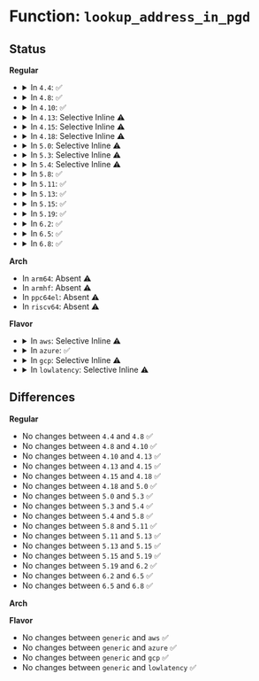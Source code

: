 # Function: <code>lookup_address_in_pgd</code>

## Status
<b>Regular</b>
<ul>
<li>
<details>
<summary>In <code>4.4</code>: ✅</summary>

```c
pte_t *lookup_address_in_pgd(pgd_t *pgd, long unsigned int address, unsigned int *level);
```

**Collision:** Unique Global

**Inline:** No

**Transformation:** False

**Instances:**

```
In arch/x86/mm/pageattr.c (ffffffff8106d190)
Location: arch/x86/mm/pageattr.c:327
Inline: False
Direct callers:
  - arch/x86/mm/fault.c:no_context
  - arch/x86/mm/pageattr.c:slow_virt_to_phys
  - arch/x86/mm/pageattr.c:__change_page_attr
  - arch/x86/mm/pageattr.c:__change_page_attr
  - arch/x86/mm/pageattr.c:__change_page_attr
  - arch/x86/mm/pageattr.c:change_page_attr_set_clr
  - arch/x86/mm/pageattr.c:change_page_attr_set_clr
```
**Symbols:**

```
ffffffff8106d190-ffffffff8106d305: lookup_address_in_pgd (STB_GLOBAL)
```
</details>
</li>
<li>
<details>
<summary>In <code>4.8</code>: ✅</summary>

```c
pte_t *lookup_address_in_pgd(pgd_t *pgd, long unsigned int address, unsigned int *level);
```

**Collision:** Unique Global

**Inline:** No

**Transformation:** False

**Instances:**

```
In arch/x86/mm/pageattr.c (ffffffff8106cfc0)
Location: arch/x86/mm/pageattr.c:333
Inline: False
Direct callers:
  - arch/x86/mm/fault.c:no_context
  - arch/x86/mm/pageattr.c:change_page_attr_set_clr
  - arch/x86/mm/pageattr.c:change_page_attr_set_clr
  - arch/x86/mm/pageattr.c:__change_page_attr
  - arch/x86/mm/pageattr.c:__change_page_attr
  - arch/x86/mm/pageattr.c:__change_page_attr
  - arch/x86/mm/pageattr.c:slow_virt_to_phys
```
**Symbols:**

```
ffffffff8106cfc0-ffffffff8106d116: lookup_address_in_pgd (STB_GLOBAL)
```
</details>
</li>
<li>
<details>
<summary>In <code>4.10</code>: ✅</summary>

```c
pte_t *lookup_address_in_pgd(pgd_t *pgd, long unsigned int address, unsigned int *level);
```

**Collision:** Unique Global

**Inline:** No

**Transformation:** False

**Instances:**

```
In arch/x86/mm/pageattr.c (ffffffff81070c00)
Location: arch/x86/mm/pageattr.c:333
Inline: False
Direct callers:
  - arch/x86/mm/fault.c:no_context
  - arch/x86/mm/pageattr.c:change_page_attr_set_clr
  - arch/x86/mm/pageattr.c:change_page_attr_set_clr
  - arch/x86/mm/pageattr.c:__change_page_attr
  - arch/x86/mm/pageattr.c:__change_page_attr
  - arch/x86/mm/pageattr.c:__change_page_attr
  - arch/x86/mm/pageattr.c:slow_virt_to_phys
```
**Symbols:**

```
ffffffff81070c00-ffffffff81070d56: lookup_address_in_pgd (STB_GLOBAL)
```
</details>
</li>
<li>
<details>
<summary>In <code>4.13</code>: Selective Inline ⚠️</summary>

```c
pte_t *lookup_address_in_pgd(pgd_t *pgd, long unsigned int address, unsigned int *level);
```

**Collision:** Unique Global

**Inline:** Selective

**Transformation:** False

**Instances:**

```
In arch/x86/mm/pageattr.c (ffffffff81070340)
Location: arch/x86/mm/pageattr.c:353
Inline: True
Direct callers:
  - arch/x86/mm/fault.c:no_context
  - arch/x86/mm/pageattr.c:change_page_attr_set_clr
  - arch/x86/mm/pageattr.c:change_page_attr_set_clr
  - arch/x86/mm/pageattr.c:__change_page_attr
  - arch/x86/mm/pageattr.c:__change_page_attr
  - arch/x86/mm/pageattr.c:__change_page_attr
  - arch/x86/mm/pageattr.c:slow_virt_to_phys
```
**Symbols:**

```
ffffffff81070340-ffffffff810704ae: lookup_address_in_pgd (STB_GLOBAL)
```
</details>
</li>
<li>
<details>
<summary>In <code>4.15</code>: Selective Inline ⚠️</summary>

```c
pte_t *lookup_address_in_pgd(pgd_t *pgd, long unsigned int address, unsigned int *level);
```

**Collision:** Unique Global

**Inline:** Selective

**Transformation:** False

**Instances:**

```
In arch/x86/mm/pageattr.c (ffffffff81075830)
Location: arch/x86/mm/pageattr.c:353
Inline: True
Direct callers:
  - arch/x86/mm/fault.c:no_context
  - arch/x86/mm/pageattr.c:change_page_attr_set_clr
  - arch/x86/mm/pageattr.c:__change_page_attr
  - arch/x86/mm/pageattr.c:__change_page_attr
  - arch/x86/mm/pageattr.c:__change_page_attr
  - arch/x86/mm/pageattr.c:cpa_flush_range
```
**Symbols:**

```
ffffffff81075830-ffffffff81075a17: lookup_address_in_pgd (STB_GLOBAL)
```
</details>
</li>
<li>
<details>
<summary>In <code>4.18</code>: Selective Inline ⚠️</summary>

```c
pte_t *lookup_address_in_pgd(pgd_t *pgd, long unsigned int address, unsigned int *level);
```

**Collision:** Unique Global

**Inline:** Selective

**Transformation:** False

**Instances:**

```
In arch/x86/mm/pageattr.c (ffffffff81078310)
Location: arch/x86/mm/pageattr.c:373
Inline: True
Direct callers:
  - arch/x86/mm/fault.c:no_context
  - arch/x86/mm/pageattr.c:change_page_attr_set_clr
  - arch/x86/mm/pageattr.c:__change_page_attr
  - arch/x86/mm/pageattr.c:__change_page_attr
  - arch/x86/mm/pageattr.c:__change_page_attr
  - arch/x86/mm/pageattr.c:cpa_flush_range
```
**Symbols:**

```
ffffffff81078310-ffffffff810784b1: lookup_address_in_pgd (STB_GLOBAL)
```
</details>
</li>
<li>
<details>
<summary>In <code>5.0</code>: Selective Inline ⚠️</summary>

```c
pte_t *lookup_address_in_pgd(pgd_t *pgd, long unsigned int address, unsigned int *level);
```

**Collision:** Unique Global

**Inline:** Selective

**Transformation:** False

**Instances:**

```
In arch/x86/mm/pageattr.c (ffffffff8107eac0)
Location: arch/x86/mm/pageattr.c:557
Inline: True
Direct callers:
  - arch/x86/mm/fault.c:no_context
  - arch/x86/mm/pageattr.c:protect_kernel_text_ro
  - arch/x86/mm/pageattr.c:cpa_flush
```
**Symbols:**

```
ffffffff8107eac0-ffffffff8107ec61: lookup_address_in_pgd (STB_GLOBAL)
```
</details>
</li>
<li>
<details>
<summary>In <code>5.3</code>: Selective Inline ⚠️</summary>

```c
pte_t *lookup_address_in_pgd(pgd_t *pgd, long unsigned int address, unsigned int *level);
```

**Collision:** Unique Global

**Inline:** Selective

**Transformation:** False

**Instances:**

```
In arch/x86/mm/pageattr.c (ffffffff810823a0)
Location: arch/x86/mm/pageattr.c:566
Inline: True
Direct callers:
  - arch/x86/mm/fault.c:no_context
  - arch/x86/mm/pageattr.c:kernel_page_present
  - arch/x86/mm/pageattr.c:protect_kernel_text_ro
  - arch/x86/mm/pageattr.c:cpa_flush
```
**Symbols:**

```
ffffffff810823a0-ffffffff81082540: lookup_address_in_pgd (STB_GLOBAL)
```
</details>
</li>
<li>
<details>
<summary>In <code>5.4</code>: Selective Inline ⚠️</summary>

```c
pte_t *lookup_address_in_pgd(pgd_t *pgd, long unsigned int address, unsigned int *level);
```

**Collision:** Unique Global

**Inline:** Selective

**Transformation:** False

**Instances:**

```
In arch/x86/mm/pageattr.c (ffffffff81083460)
Location: arch/x86/mm/pageattr.c:566
Inline: True
Direct callers:
  - arch/x86/mm/fault.c:no_context
  - arch/x86/mm/pageattr.c:kernel_page_present
  - arch/x86/mm/pageattr.c:protect_kernel_text_ro
  - arch/x86/mm/pageattr.c:cpa_flush
```
**Symbols:**

```
ffffffff81083460-ffffffff81083600: lookup_address_in_pgd (STB_GLOBAL)
```
</details>
</li>
<li>
<details>
<summary>In <code>5.8</code>: ✅</summary>

```c
pte_t *lookup_address_in_pgd(pgd_t *pgd, long unsigned int address, unsigned int *level);
```

**Collision:** Unique Global

**Inline:** No

**Transformation:** False

**Instances:**

```
In arch/x86/mm/pat/set_memory.c (ffffffff8108d070)
Location: arch/x86/mm/pat/set_memory.c:575
Inline: False
Direct callers:
  - arch/x86/mm/fault.c:show_fault_oops
  - arch/x86/mm/pat/set_memory.c:kernel_page_present
  - arch/x86/mm/pat/set_memory.c:__change_page_attr
  - arch/x86/mm/pat/set_memory.c:__change_page_attr
  - arch/x86/mm/pat/set_memory.c:__split_large_page
  - arch/x86/mm/pat/set_memory.c:__split_large_page
  - arch/x86/mm/pat/set_memory.c:__should_split_large_page
  - arch/x86/mm/pat/set_memory.c:__should_split_large_page
  - arch/x86/mm/pat/set_memory.c:__should_split_large_page
  - arch/x86/mm/pat/set_memory.c:slow_virt_to_phys
  - arch/x86/mm/pat/set_memory.c:lookup_address_in_mm
  - arch/x86/mm/pat/set_memory.c:cpa_flush
```
**Symbols:**

```
ffffffff8108d070-ffffffff8108d267: lookup_address_in_pgd (STB_GLOBAL)
```
</details>
</li>
<li>
<details>
<summary>In <code>5.11</code>: ✅</summary>

```c
pte_t *lookup_address_in_pgd(pgd_t *pgd, long unsigned int address, unsigned int *level);
```

**Collision:** Unique Global

**Inline:** No

**Transformation:** False

**Instances:**

```
In arch/x86/mm/pat/set_memory.c (ffffffff8108cf40)
Location: arch/x86/mm/pat/set_memory.c:575
Inline: False
Direct callers:
  - arch/x86/mm/fault.c:show_fault_oops
  - arch/x86/mm/pat/set_memory.c:kernel_page_present
  - arch/x86/mm/pat/set_memory.c:__change_page_attr
  - arch/x86/mm/pat/set_memory.c:__change_page_attr
  - arch/x86/mm/pat/set_memory.c:__split_large_page
  - arch/x86/mm/pat/set_memory.c:__split_large_page
  - arch/x86/mm/pat/set_memory.c:__should_split_large_page
  - arch/x86/mm/pat/set_memory.c:__should_split_large_page
  - arch/x86/mm/pat/set_memory.c:__should_split_large_page
  - arch/x86/mm/pat/set_memory.c:slow_virt_to_phys
  - arch/x86/mm/pat/set_memory.c:lookup_address_in_mm
  - arch/x86/mm/pat/set_memory.c:cpa_flush
```
**Symbols:**

```
ffffffff8108cf40-ffffffff8108d137: lookup_address_in_pgd (STB_GLOBAL)
```
</details>
</li>
<li>
<details>
<summary>In <code>5.13</code>: ✅</summary>

```c
pte_t *lookup_address_in_pgd(pgd_t *pgd, long unsigned int address, unsigned int *level);
```

**Collision:** Unique Global

**Inline:** No

**Transformation:** False

**Instances:**

```
In arch/x86/mm/pat/set_memory.c (ffffffff8108db30)
Location: arch/x86/mm/pat/set_memory.c:583
Inline: False
Direct callers:
  - arch/x86/mm/fault.c:show_fault_oops
  - arch/x86/mm/pat/set_memory.c:kernel_page_present
  - arch/x86/mm/pat/set_memory.c:__change_page_attr
  - arch/x86/mm/pat/set_memory.c:__change_page_attr
  - arch/x86/mm/pat/set_memory.c:__split_large_page
  - arch/x86/mm/pat/set_memory.c:__split_large_page
  - arch/x86/mm/pat/set_memory.c:__should_split_large_page
  - arch/x86/mm/pat/set_memory.c:__should_split_large_page
  - arch/x86/mm/pat/set_memory.c:__should_split_large_page
  - arch/x86/mm/pat/set_memory.c:slow_virt_to_phys
  - arch/x86/mm/pat/set_memory.c:lookup_address_in_mm
  - arch/x86/mm/pat/set_memory.c:cpa_flush
```
**Symbols:**

```
ffffffff8108db30-ffffffff8108dce9: lookup_address_in_pgd (STB_GLOBAL)
```
</details>
</li>
<li>
<details>
<summary>In <code>5.15</code>: ✅</summary>

```c
pte_t *lookup_address_in_pgd(pgd_t *pgd, long unsigned int address, unsigned int *level);
```

**Collision:** Unique Global

**Inline:** No

**Transformation:** False

**Instances:**

```
In arch/x86/mm/pat/set_memory.c (ffffffff8109d3e0)
Location: arch/x86/mm/pat/set_memory.c:583
Inline: False
Direct callers:
  - arch/x86/mm/fault.c:show_fault_oops
  - arch/x86/mm/pat/set_memory.c:kernel_page_present
  - arch/x86/mm/pat/set_memory.c:__should_split_large_page
  - arch/x86/mm/pat/set_memory.c:slow_virt_to_phys
  - arch/x86/mm/pat/set_memory.c:_lookup_address_cpa
  - arch/x86/mm/pat/set_memory.c:_lookup_address_cpa
  - arch/x86/mm/pat/set_memory.c:lookup_address_in_mm
  - arch/x86/mm/pat/set_memory.c:cpa_flush
```
**Symbols:**

```
ffffffff8109d3e0-ffffffff8109d599: lookup_address_in_pgd (STB_GLOBAL)
```
</details>
</li>
<li>
<details>
<summary>In <code>5.19</code>: ✅</summary>

```c
pte_t *lookup_address_in_pgd(pgd_t *pgd, long unsigned int address, unsigned int *level);
```

**Collision:** Unique Global

**Inline:** No

**Transformation:** False

**Instances:**

```
In arch/x86/mm/pat/set_memory.c (ffffffff810b0cb0)
Location: arch/x86/mm/pat/set_memory.c:586
Inline: False
Direct callers:
  - arch/x86/mm/fault.c:show_fault_oops
  - arch/x86/mm/pat/set_memory.c:kernel_page_present
  - arch/x86/mm/pat/set_memory.c:__should_split_large_page
  - arch/x86/mm/pat/set_memory.c:slow_virt_to_phys
  - arch/x86/mm/pat/set_memory.c:_lookup_address_cpa
  - arch/x86/mm/pat/set_memory.c:_lookup_address_cpa
  - arch/x86/mm/pat/set_memory.c:cpa_flush
```
**Symbols:**

```
ffffffff810b0cb0-ffffffff810b0e74: lookup_address_in_pgd (STB_GLOBAL)
```
</details>
</li>
<li>
<details>
<summary>In <code>6.2</code>: ✅</summary>

```c
pte_t *lookup_address_in_pgd(pgd_t *pgd, long unsigned int address, unsigned int *level);
```

**Collision:** Unique Global

**Inline:** No

**Transformation:** False

**Instances:**

```
In arch/x86/mm/pat/set_memory.c (ffffffff810cb3c0)
Location: arch/x86/mm/pat/set_memory.c:661
Inline: False
Direct callers:
  - arch/x86/mm/fault.c:show_fault_oops
  - arch/x86/mm/pat/set_memory.c:kernel_page_present
  - arch/x86/mm/pat/set_memory.c:__should_split_large_page
  - arch/x86/mm/pat/set_memory.c:slow_virt_to_phys
  - arch/x86/mm/pat/set_memory.c:_lookup_address_cpa
  - arch/x86/mm/pat/set_memory.c:_lookup_address_cpa
  - arch/x86/mm/pat/set_memory.c:cpa_flush
```
**Symbols:**

```
ffffffff810cb3c0-ffffffff810cb58e: lookup_address_in_pgd (STB_GLOBAL)
```
</details>
</li>
<li>
<details>
<summary>In <code>6.5</code>: ✅</summary>

```c
pte_t *lookup_address_in_pgd(pgd_t *pgd, long unsigned int address, unsigned int *level);
```

**Collision:** Unique Global

**Inline:** No

**Transformation:** False

**Instances:**

```
In arch/x86/mm/pat/set_memory.c (ffffffff810ce9d0)
Location: arch/x86/mm/pat/set_memory.c:662
Inline: False
Direct callers:
  - arch/x86/mm/fault.c:show_fault_oops
  - arch/x86/mm/pat/set_memory.c:kernel_page_present
  - arch/x86/mm/pat/set_memory.c:__should_split_large_page
  - arch/x86/mm/pat/set_memory.c:slow_virt_to_phys
  - arch/x86/mm/pat/set_memory.c:_lookup_address_cpa
  - arch/x86/mm/pat/set_memory.c:_lookup_address_cpa
  - arch/x86/mm/pat/set_memory.c:cpa_flush
```
**Symbols:**

```
ffffffff810ce9d0-ffffffff810ceba8: lookup_address_in_pgd (STB_GLOBAL)
```
</details>
</li>
<li>
<details>
<summary>In <code>6.8</code>: ✅</summary>

```c
pte_t *lookup_address_in_pgd(pgd_t *pgd, long unsigned int address, unsigned int *level);
```

**Collision:** Unique Global

**Inline:** No

**Transformation:** False

**Instances:**

```
In arch/x86/mm/pat/set_memory.c (ffffffff810d70b0)
Location: arch/x86/mm/pat/set_memory.c:662
Inline: False
Direct callers:
  - arch/x86/mm/fault.c:show_fault_oops
  - arch/x86/mm/pat/set_memory.c:kernel_page_present
  - arch/x86/mm/pat/set_memory.c:__should_split_large_page
  - arch/x86/mm/pat/set_memory.c:slow_virt_to_phys
  - arch/x86/mm/pat/set_memory.c:_lookup_address_cpa
  - arch/x86/mm/pat/set_memory.c:_lookup_address_cpa
  - arch/x86/mm/pat/set_memory.c:cpa_flush
```
**Symbols:**

```
ffffffff810d70b0-ffffffff810d7288: lookup_address_in_pgd (STB_GLOBAL)
```
</details>
</li>
</ul>
<b>Arch</b>
<ul>
<li>
In <code>arm64</code>: Absent ⚠️
</li>
<li>
In <code>armhf</code>: Absent ⚠️
</li>
<li>
In <code>ppc64el</code>: Absent ⚠️
</li>
<li>
In <code>riscv64</code>: Absent ⚠️
</li>
</ul>
<b>Flavor</b>
<ul>
<li>
<details>
<summary>In <code>aws</code>: Selective Inline ⚠️</summary>

```c
pte_t *lookup_address_in_pgd(pgd_t *pgd, long unsigned int address, unsigned int *level);
```

**Collision:** Unique Global

**Inline:** Selective

**Transformation:** False

**Instances:**

```
In arch/x86/mm/pageattr.c (ffffffff81082460)
Location: arch/x86/mm/pageattr.c:566
Inline: True
Direct callers:
  - arch/x86/mm/fault.c:no_context
  - arch/x86/mm/pageattr.c:kernel_page_present
  - arch/x86/mm/pageattr.c:protect_kernel_text_ro
  - arch/x86/mm/pageattr.c:cpa_flush
```
**Symbols:**

```
ffffffff81082460-ffffffff81082600: lookup_address_in_pgd (STB_GLOBAL)
```
</details>
</li>
<li>
<details>
<summary>In <code>azure</code>: ✅</summary>

```c
pte_t *lookup_address_in_pgd(pgd_t *pgd, long unsigned int address, unsigned int *level);
```

**Collision:** Unique Global

**Inline:** No

**Transformation:** False

**Instances:**

```
In arch/x86/mm/pageattr.c (ffffffff81071250)
Location: arch/x86/mm/pageattr.c:566
Inline: False
Direct callers:
  - arch/x86/mm/fault.c:no_context
  - arch/x86/mm/pageattr.c:kernel_page_present
  - arch/x86/mm/pageattr.c:slow_virt_to_phys
  - arch/x86/mm/pageattr.c:protect_kernel_text_ro
  - arch/x86/mm/pageattr.c:cpa_flush
```
**Symbols:**

```
ffffffff81071250-ffffffff810713a6: lookup_address_in_pgd (STB_GLOBAL)
```
</details>
</li>
<li>
<details>
<summary>In <code>gcp</code>: Selective Inline ⚠️</summary>

```c
pte_t *lookup_address_in_pgd(pgd_t *pgd, long unsigned int address, unsigned int *level);
```

**Collision:** Unique Global

**Inline:** Selective

**Transformation:** False

**Instances:**

```
In arch/x86/mm/pageattr.c (ffffffff81082410)
Location: arch/x86/mm/pageattr.c:566
Inline: True
Direct callers:
  - arch/x86/mm/fault.c:no_context
  - arch/x86/mm/pageattr.c:kernel_page_present
  - arch/x86/mm/pageattr.c:protect_kernel_text_ro
  - arch/x86/mm/pageattr.c:cpa_flush
```
**Symbols:**

```
ffffffff81082410-ffffffff810825b0: lookup_address_in_pgd (STB_GLOBAL)
```
</details>
</li>
<li>
<details>
<summary>In <code>lowlatency</code>: Selective Inline ⚠️</summary>

```c
pte_t *lookup_address_in_pgd(pgd_t *pgd, long unsigned int address, unsigned int *level);
```

**Collision:** Unique Global

**Inline:** Selective

**Transformation:** False

**Instances:**

```
In arch/x86/mm/pageattr.c (ffffffff81084530)
Location: arch/x86/mm/pageattr.c:566
Inline: True
Direct callers:
  - arch/x86/mm/fault.c:no_context
  - arch/x86/mm/pageattr.c:kernel_page_present
  - arch/x86/mm/pageattr.c:protect_kernel_text_ro
  - arch/x86/mm/pageattr.c:cpa_flush
```
**Symbols:**

```
ffffffff81084530-ffffffff810846d0: lookup_address_in_pgd (STB_GLOBAL)
```
</details>
</li>
</ul>

## Differences
<b>Regular</b>
<ul>
<li>
No changes between <code>4.4</code> and <code>4.8</code> ✅
</li>
<li>
No changes between <code>4.8</code> and <code>4.10</code> ✅
</li>
<li>
No changes between <code>4.10</code> and <code>4.13</code> ✅
</li>
<li>
No changes between <code>4.13</code> and <code>4.15</code> ✅
</li>
<li>
No changes between <code>4.15</code> and <code>4.18</code> ✅
</li>
<li>
No changes between <code>4.18</code> and <code>5.0</code> ✅
</li>
<li>
No changes between <code>5.0</code> and <code>5.3</code> ✅
</li>
<li>
No changes between <code>5.3</code> and <code>5.4</code> ✅
</li>
<li>
No changes between <code>5.4</code> and <code>5.8</code> ✅
</li>
<li>
No changes between <code>5.8</code> and <code>5.11</code> ✅
</li>
<li>
No changes between <code>5.11</code> and <code>5.13</code> ✅
</li>
<li>
No changes between <code>5.13</code> and <code>5.15</code> ✅
</li>
<li>
No changes between <code>5.15</code> and <code>5.19</code> ✅
</li>
<li>
No changes between <code>5.19</code> and <code>6.2</code> ✅
</li>
<li>
No changes between <code>6.2</code> and <code>6.5</code> ✅
</li>
<li>
No changes between <code>6.5</code> and <code>6.8</code> ✅
</li>
</ul>
<b>Arch</b>
<ul>
</ul>
<b>Flavor</b>
<ul>
<li>
No changes between <code>generic</code> and <code>aws</code> ✅
</li>
<li>
No changes between <code>generic</code> and <code>azure</code> ✅
</li>
<li>
No changes between <code>generic</code> and <code>gcp</code> ✅
</li>
<li>
No changes between <code>generic</code> and <code>lowlatency</code> ✅
</li>
</ul>
